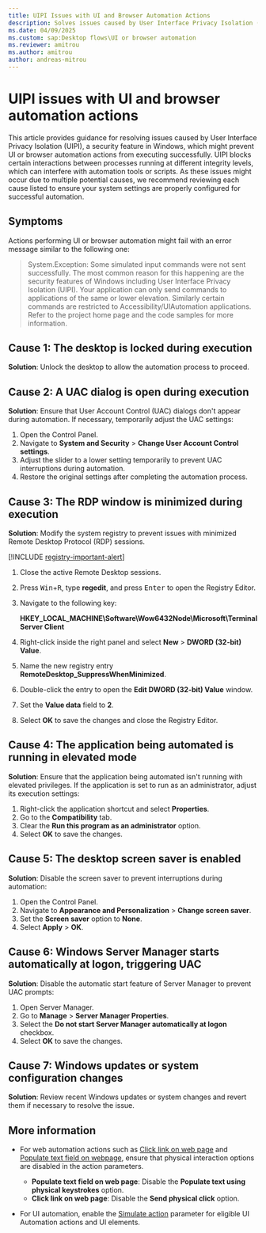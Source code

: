```yaml
---
title: UIPI Issues with UI and Browser Automation Actions
description: Solves issues caused by User Interface Privacy Isolation (UIPI) that prevent UI or browser automation actions from executing successfully.
ms.date: 04/09/2025
ms.custom: sap:Desktop flows\UI or browser automation
ms.reviewer: amitrou
ms.author: amitrou
author: andreas-mitrou
---
```

# UIPI issues with UI and browser automation actions

This article provides guidance for resolving issues caused by User Interface Privacy Isolation (UIPI), a security feature in Windows, which might prevent UI or browser automation actions from executing successfully. UIPI blocks certain interactions between processes running at different integrity levels, which can interfere with automation tools or scripts. As these issues might occur due to multiple potential causes, we recommend reviewing each cause listed to ensure your system settings are properly configured for successful automation.

## Symptoms

Actions performing UI or browser automation might fail with an error message similar to the following one:

> System.Exception: Some simulated input commands were not sent successfully. The most common reason for this happening are the security features of Windows including User Interface Privacy Isolation (UIPI). Your application can only send commands to applications of the same or lower elevation. Similarly certain commands are restricted to Accessibility/UIAutomation applications. Refer to the project home page and the code samples for more information.

## Cause 1: The desktop is locked during execution

**Solution**: Unlock the desktop to allow the automation process to proceed.

## Cause 2: A UAC dialog is open during execution

**Solution**: Ensure that User Account Control (UAC) dialogs don't appear during automation. If necessary, temporarily adjust the UAC settings:

1. Open the Control Panel.
1. Navigate to **System and Security** > **Change User Account Control settings**.
1. Adjust the slider to a lower setting temporarily to prevent UAC interruptions during automation.
1. Restore the original settings after completing the automation process.

## Cause 3: The RDP window is minimized during execution

**Solution**: Modify the system registry to prevent issues with minimized Remote Desktop Protocol (RDP) sessions.

[!INCLUDE [registry-important-alert](../../../../includes/registry-important-alert.md)]

1. Close the active Remote Desktop sessions.
1. Press <kbd>Win</kbd>+<kbd>R</kbd>, type **regedit**, and press <kbd>Enter</kbd> to open the Registry Editor.
1. Navigate to the following key:

   **HKEY_LOCAL_MACHINE\Software\Wow6432Node\Microsoft\Terminal Server Client**

1. Right-click inside the right panel and select **New** > **DWORD (32-bit) Value**.
1. Name the new registry entry **RemoteDesktop_SuppressWhenMinimized**.

1. Double-click the entry to open the **Edit DWORD (32-bit) Value** window.
1. Set the **Value data** field to **2**.
1. Select **OK** to save the changes and close the Registry Editor.

## Cause 4: The application being automated is running in elevated mode

**Solution**: Ensure that the application being automated isn't running with elevated privileges. If the application is set to run as an administrator, adjust its execution settings:

1. Right-click the application shortcut and select **Properties**.
1. Go to the **Compatibility** tab.
1. Clear the **Run this program as an administrator** option.
1. Select **OK** to save the changes.

## Cause 5: The desktop screen saver is enabled

**Solution**: Disable the screen saver to prevent interruptions during automation:

1. Open the Control Panel.
1. Navigate to **Appearance and Personalization** > **Change screen saver**.
1. Set the **Screen saver** option to **None**.
1. Select **Apply** > **OK**.

## Cause 6: Windows Server Manager starts automatically at logon, triggering UAC

**Solution**: Disable the automatic start feature of Server Manager to prevent UAC prompts:

1. Open Server Manager.
1. Go to **Manage** > **Server Manager Properties**.
1. Select the **Do not start Server Manager automatically at logon** checkbox.
1. Select **OK** to save the changes.

## Cause 7: Windows updates or system configuration changes

**Solution**: Review recent Windows updates or system changes and revert them if necessary to resolve the issue.

## More information

- For web automation actions such as [Click link on web page](/power-automate/desktop-flows/actions-reference/webautomation#clickbase) and [Populate text field on webpage](/power-automate/desktop-flows/actions-reference/webautomation#populatetextfieldbase), ensure that physical interaction options are disabled in the action parameters.

  - **Populate text field on web page**: Disable the **Populate text using physical keystrokes** option.
  - **Click link on web page**: Disable the **Send physical click** option.

- For UI automation, enable the [Simulate action](/power-platform/release-plan/2023wave2/power-automate/ui-automation--simulate-actions) parameter for eligible UI Automation actions and UI elements.

